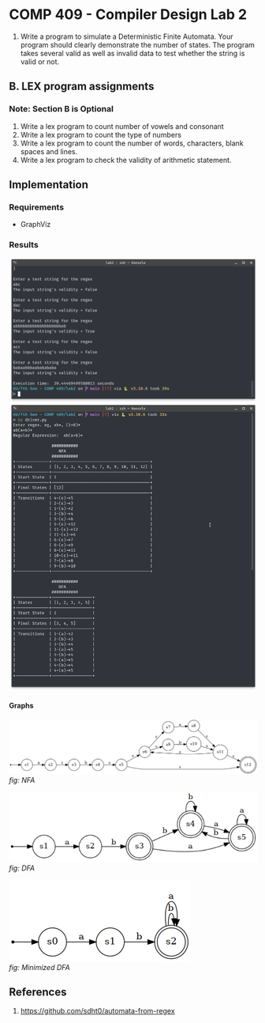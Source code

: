 # COMP 409 - Compiler Design Lab 2

1. Write a program to simulate a Deterministic Finite Automata. Your program should clearly demonstrate the number of states. The program takes several valid as well as invalid data to test whether the string is valid or not.
  
## B. LEX program assignments

### Note: Section B is Optional

1. Write a lex program to count number of vowels and consonant
2. Write a lex program to count the type of numbers
3. Write a lex program to count the number of words, characters, blank spaces and lines.
4. Write a lex program to check the validity of arithmetic statement.

## Implementation

### Requirements

- GraphViz

### Results

![Results1](/7th%20Sem%20-%20COMP%20409/lab2/Results/many.png)  
![Results2](/7th%20Sem%20-%20COMP%20409/lab2/Results/nfa-dfa.png)

#### Graphs

![nfa](/7th%20Sem%20-%20COMP%20409/lab2/Results/graph-nfa.png)  
*fig: NFA*

![dfa](/7th%20Sem%20-%20COMP%20409/lab2/Results/graph-dfa.png)  
*fig: DFA*

![mdfa](/7th%20Sem%20-%20COMP%20409/lab2/Results/graph-mdfa.png)  
*fig: Minimized DFA*

## References

1. <https://github.com/sdht0/automata-from-regex>
